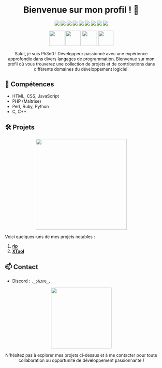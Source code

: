 <h1 align="center">Bienvenue sur mon profil ! 👋</h1>

<p align="center">
  <img src="https://img.shields.io/badge/HTML-Senior-orange">
  <img src="https://img.shields.io/badge/CSS-Senior-blue">
  <img src="https://img.shields.io/badge/JavaScript-Senior-yellow">
  <img src="https://img.shields.io/badge/PHP-Senior-purple">
  <img src="https://img.shields.io/badge/Perl-Junior-blueviolet">
  <img src="https://img.shields.io/badge/Ruby-Junior-red">
  <img src="https://img.shields.io/badge/Python-Junior-green">
  <img src="https://img.shields.io/badge/C-Junior-blue">
  <img src="https://img.shields.io/badge/C++-Junior-brightgreen">
</p>

<p align="center">
  <img src="https://media.giphy.com/media/L0JIQyrMlRPlb1otqM/giphy.gif" width="50">
  <img src="https://media.giphy.com/media/3o6ZtaO9BZHcOjmErm/giphy.gif" width="50">
  <img src="https://media.giphy.com/media/1eEHN09odMxy63OVwe/giphy.gif" width="50">
  <img src="https://media.giphy.com/media/3o7aD6tpvD02rP3CEo/giphy.gif" width="50">
</p>

<p align="center">
  Salut, je suis Ph3n0 ! Développeur passionné avec une expérience approfondie dans divers langages de programmation. Bienvenue sur mon profil où vous trouverez une collection de projets et de contributions dans différents domaines du développement logiciel.
</p>

## 🚀 Compétences

- HTML, CSS, JavaScript
- PHP (Maîtrise)
- Perl, Ruby, Python
- C, C++

## 🛠️ Projets

<p align="center">
  <img src="https://gifdb.com/images/high/hacker-hacking-in-the-dark-h2fu99nutzo132op.gif" width="300">
</p>

Voici quelques-uns de mes projets notables :

1. **[rip](https://github.com/z-ph3n0/rip)**
2. **[XTool](https://github.com/z-ph3n0/XTool)**

## 📫 Contact

- Discord : `._ph3n0_.`

<p align="center">
  <img src="https://media.giphy.com/media/3o7aD7q8EYLfS0BRwA/giphy.gif" width="200">
</p>

<p align="center">
  N'hésitez pas à explorer mes projets ci-dessus et à me contacter pour toute collaboration ou opportunité de développement passionnante !
</p>
